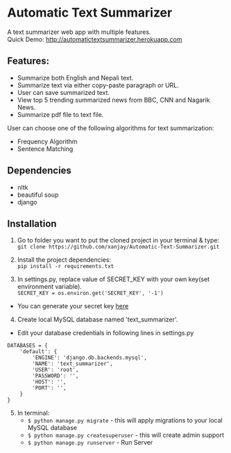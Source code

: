 # Automatic Text Summarizer

A text summarizer web app with multiple features.<br>
Quick Demo: http://automatictextsummarizer.herokuapp.com
## Features:
- Summarize both English and Nepali text.
- Summarize text via either copy-paste paragraph or URL.
- User can save summarized text.
- View top 5 trending summarized news from BBC, CNN and Nagarik News.
- Summarize pdf file to text file.

User can choose one of the following algorithms for text summarization:
- Frequency Algorithm
- Sentence Matching

## Dependencies
- nltk
- beautiful soup
- django

## Installation

1. Go to folder you want to put the cloned project in your terminal & type: <br>
    `git clone https://github.com/xanjay/Automatic-Text-Summarizer.git`

2. Install the project dependencies:<br>
    `pip install -r requirements.txt`

3. In settings.py, replace value of SECRET_KEY with your own key(set environment variable).   
```SECRET_KEY = os.environ.get('SECRET_KEY', '-1')```
- You can generate your secret key [here](https://www.miniwebtool.com/django-secret-key-generator/)

4. Create local MySQL database named 'text_summarizer'.
- Edit your database credentials in following lines in settings.py
```
DATABASES = {
    'default': {
        'ENGINE': 'django.db.backends.mysql',
        'NAME': 'text_summarizer',
        'USER': 'root',
        'PASSWORD': '',
        'HOST': '',
        'PORT': '',
    }
}
```

5. In terminal:  
    * `$ python manage.py migrate` - this will apply migrations to your local MySQL database   
    * `$ python manage.py createsuperuser` - this will create admin support   
    * `$ python manage.py runserver` - Run Server
